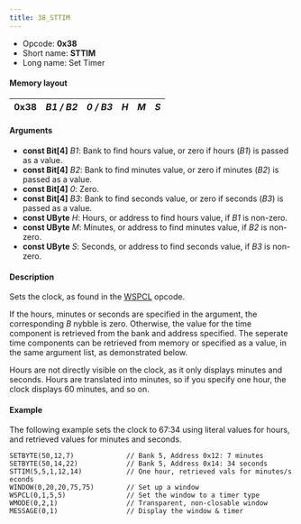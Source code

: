```yaml
---
title: 38_STTIM
---
```


- Opcode: **0x38**
- Short name: **STTIM**
- Long name: Set Timer

#### Memory layout

| 0x38 | *B1 / B2* | *0 / B3* | *H* | *M* | *S* |
|------|-----------|----------|-----|-----|-----|

#### Arguments

- **const Bit\[4\]** *B1*: Bank to find hours value, or zero if hours (*B1*) is passed as a value.
- **const Bit\[4\]** *B2*: Bank to find minutes value, or zero if minutes (*B2*) is passed as a value.
- **const Bit\[4\]** *0*: Zero.
- **const Bit\[4\]** *B3*: Bank to find seconds value, or zero if seconds (*B3*) is passed as a value.
- **const UByte** *H*: Hours, or address to find hours value, if *B1* is non-zero.
- **const UByte** *M*: Minutes, or address to find minutes value, if *B2* is non-zero.
- **const UByte** *S*: Seconds, or address to find seconds value, if *B3* is non-zero.

#### Description

Sets the clock, as found in the [WSPCL](36_WSPCL.md) opcode.

If the hours, minutes or seconds are specified in the argument, the corresponding *B* nybble is zero. Otherwise, the value for the time component is retrieved from the bank and address specified. The seperate time components can be retrieved from memory or specified as a value, in the same argument list, as demonstrated below.

Hours are not directly visible on the clock, as it only displays minutes and seconds. Hours are translated into minutes, so if you specify one hour, the clock displays 60 minutes, and so on.

#### Example

The following example sets the clock to 67:34 using literal values for hours, and retrieved values for minutes and seconds.

`SETBYTE(50,12,7)             // Bank 5, Address 0x12: 7 minutes`  
`SETBYTE(50,14,22)            // Bank 5, Address 0x14: 34 seconds`  
`STTIM(5,5,1,12,14)           // One hour, retrieved vals for minutes/seconds`  
`WINDOW(0,20,20,75,75)        // Set up a window`  
`WSPCL(0,1,5,5)               // Set the window to a timer type`  
`WMODE(0,2,1)                 // Transparent, non-closable window`  
`MESSAGE(0,1)                 // Display the window & timer`

